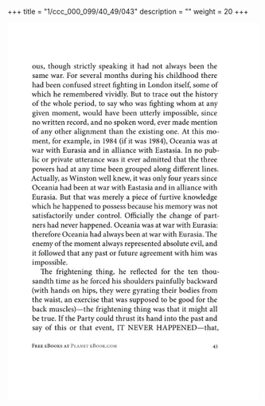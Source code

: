 +++
title = "1/ccc_000_099/40_49/043"
description = ""
weight = 20
+++

<img class="center-fit-jpg" src="/jpg_/out_jpg_1984__043.jpg" ></img>

